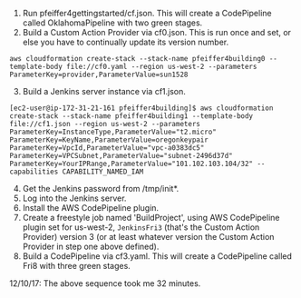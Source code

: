 1. Run pfeiffer4gettingstarted/cf.json. This will create a CodePipeline called OklahomaPipeline with two green stages.
2. Build a Custom Action Provider via cf0.json. This is run once and set, or else you have to continually update its version number.
```
aws cloudformation create-stack --stack-name pfeiffer4building0 --template-body file://cf0.yaml --region us-west-2 --parameters ParameterKey=provider,ParameterValue=sun1528
```
3. Build a Jenkins server instance via cf1.json. 
```
[ec2-user@ip-172-31-21-161 pfeiffer4building]$ aws cloudformation create-stack --stack-name pfeiffer4building1 --template-body file://cf1.json --region us-west-2 --parameters ParameterKey=InstanceType,ParameterValue="t2.micro" ParameterKey=KeyName,ParameterValue=oregonkeypair ParameterKey=VpcId,ParameterValue="vpc-a0383dc5" ParameterKey=VPCSubnet,ParameterValue="subnet-2496d37d" ParameterKey=YourIPRange,ParameterValue="101.102.103.104/32" --capabilities CAPABILITY_NAMED_IAM
```
4. Get the Jenkins password from /tmp/init\*.
5. Log into the Jenkins server.
6. Install the AWS CodePipeline plugin.
7. Create a freestyle job named 'BuildProject', using AWS CodePipeline plugin set for us-west-2, `JenkinsFri3` (that's the Custom Action Provider) version 3 (or at least whatever version the Custom Action Provider in step one above defined).
8. Build a CodePipeline via cf3.yaml. This will create a CodePipeline called Fri8 with three green stages.

12/10/17: The above sequence took me 32 minutes.

